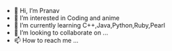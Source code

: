 - 👋 Hi, I’m Pranav
- 👀 I’m interested in Coding and anime
- 🌱 I’m currently learning C++,Java,Python,Ruby,Pearl
- 💞️ I’m looking to collaborate on ...
- 📫 How to reach me ...

<!---
1234455848495983490549358304589054309/1234455848495983490549358304589054309 is a ✨ special ✨ repository because its `README.md` (this file) appears on your GitHub profile.
You can click the Preview link to take a look at your changes.
--->
